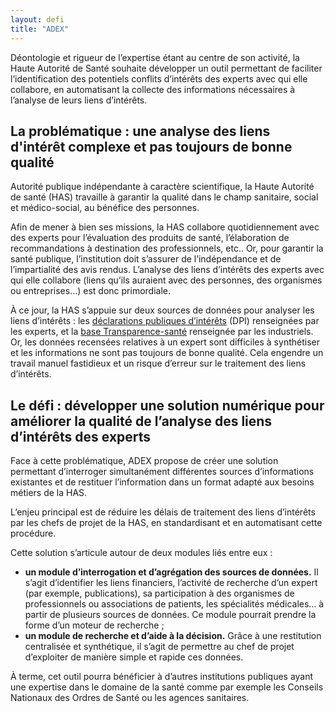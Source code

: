```yaml
---
layout: defi
title: "ADEX"
---
```


Déontologie et rigueur de l’expertise étant au centre de son activité, la Haute Autorité de Santé souhaite développer un outil permettant de faciliter l’identification des potentiels conflits d’intérêts des experts avec qui elle collabore, en automatisant la collecte des informations nécessaires à l’analyse de leurs liens d’intérêts.

## La problématique : une analyse des liens d'intérêt complexe et pas toujours de bonne qualité

Autorité publique indépendante à caractère scientifique, la Haute Autorité de santé (HAS) travaille à garantir la qualité dans le champ sanitaire, social et médico-social, au bénéfice des personnes. 

Afin de mener à bien ses missions, la HAS collabore quotidiennement avec des experts pour l’évaluation des produits de santé, l’élaboration de recommandations à destination des professionnels, etc.. Or, pour garantir la santé publique, l’institution doit s’assurer de l’indépendance et de l’impartialité des avis rendus. L’analyse des liens d’intérêts des experts avec qui elle collabore (liens qu’ils auraient avec des personnes, des organismes ou entreprises…) est donc primordiale.

À ce jour, la HAS s’appuie sur deux sources de données pour analyser les liens d’intérêts : les [déclarations publiques d’intérêts](https://dpi.sante.gouv.fr/dpi-public-webapp/app/consultation/accueil) (DPI) renseignées par les experts, et la [base Transparence-santé](https://www.transparence.sante.gouv.fr/flow/main?execution=e2s1) renseignée par les industriels.
Or, les données recensées relatives à un expert sont difficiles à synthétiser et les informations ne sont pas toujours de bonne qualité. Cela engendre un travail manuel fastidieux et un risque d’erreur sur le traitement des liens d’intérêts.

## Le défi : développer une solution numérique pour améliorer la qualité de l’analyse des liens d’intérêts des experts

Face à cette problématique, ADEX propose de créer une solution permettant d’interroger  simultanément différentes sources d’informations existantes et de restituer l’information dans un format adapté aux besoins métiers de la HAS. 

L’enjeu principal est de réduire les délais de traitement des liens d’intérêts par les chefs de projet de la HAS, en standardisant et en automatisant cette procédure.

Cette solution s’articule autour de deux modules liés entre eux :

- **un module d’interrogation et d’agrégation des sources de données.** Il s’agit d’identifier les liens financiers, l’activité de recherche d’un expert (par exemple, publications), sa participation à des organismes de professionnels ou associations de patients, les spécialités médicales… à partir de plusieurs sources de données. Ce module pourrait prendre la forme d’un moteur de recherche ;
- **un module de recherche et d’aide à la décision.** Grâce à une restitution centralisée et synthétique, il s’agit de permettre au chef de projet d’exploiter de manière simple et rapide ces données.

À terme, cet outil pourra bénéficier à d’autres institutions publiques ayant une expertise dans le domaine de la santé comme par exemple les Conseils Nationaux des Ordres de Santé ou les agences sanitaires.
